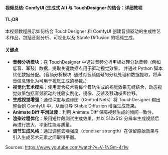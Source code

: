 #### 视频总结: ComfyUI (生成式 AI) 与 TouchDesigner 的结合：详细教程
#### TL;DR
本视频教程展示如何结合 TouchDesigner 和 ComfyUI 创建音频驱动的生成性艺术作品，包括音频分析、可视化以及 Stable Diffusion 的视频生成。

#### 关键点
- **音频分析模块**：在 TouchDesigner 中通过音频分析甲板处理分轨音频（例如低音、军鼓）数据，提取关键数据点用于驱动视觉效果， 并通过 Python 脚本优化数据分配。(音频分析模块: 通过对音频信号的分轨处理和数据提取，将声音信息转化为可用于视觉生成的参数。)
- **视觉化艺术模块**：使用混合技术将每个音轨生成的视觉效果无缝结合，动态视觉效果包括音频驱动的线段实例化、镜像、反馈及移动噪声位移。
- **生成视觉增强**：通过深度与边缘图（Control Nets）将 TouchDesigner 输出整合到 ComfyUI 中，从而引导 Stable Diffusion 增强生成效果。
- **Animate Diff 平滑过渡**：利用 Animate Diff 保障视频生成的帧间一致性。
- **渲染过程优化**：采用短片段测试生成效果，并以 512x512 分辨率生成视频后再进行放大，平衡性能与质量。
- **调节生成风格**：通过调整去噪强度（denoiser strength）在保留原始效果与引入生成艺术元素之间取得平衡。

Sources:
https://www.youtube.com/watch?v=V-1NGm-4r1w
